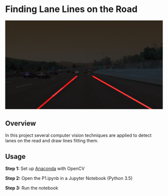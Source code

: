 # Finding Lane Lines on the Road

![Application of pipeline2](https://github.com/BrunoEduardoCSantos/Finding-lane-lines-on-the-road/blob/master/test_output_images/messigraysolidWhiteCurve.jpg.png)

## Overview

In this project several computer vision techniques are applied to detect lanes on the read and draw lines fitting them.

## Usage

**Step 1:** Set up [Anaconda](https://docs.anaconda.com/anaconda/install/) with OpenCV

**Step 2:** Open the P1.ipynb in a Jupyter Notebook (Python 3.5)

**Step 3:** Run the notebook

